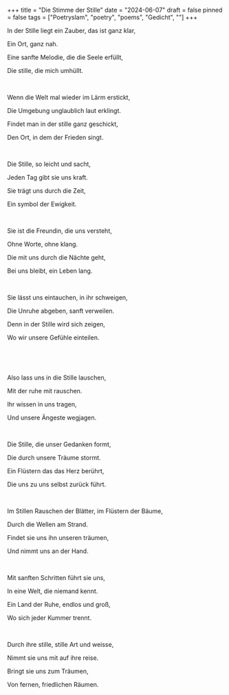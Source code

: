 +++
title = "Die Stimme der Stille"
date = "2024-06-07"
draft = false
pinned = false
tags = ["Poetryslam", "poetry", "poems", "Gedicht", ""]
+++


In der Stille liegt ein Zauber, das ist ganz klar,

Ein Ort, ganz nah.

Eine sanfte Melodie, die die Seele erfüllt,

Die stille, die mich umhüllt.

 

Wenn die Welt mal wieder im Lärm erstickt,

Die Umgebung unglaublich laut erklingt.

Findet man in der stille ganz geschickt,

Den Ort, in dem der Frieden singt.

 

Die Stille, so leicht und sacht,

Jeden Tag gibt sie uns kraft.

Sie trägt uns durch die Zeit,

Ein symbol der Ewigkeit.

 

Sie ist die Freundin, die uns versteht,

Ohne Worte, ohne klang.

Die mit uns durch die Nächte geht,

Bei uns bleibt, ein Leben lang.

 

Sie lässt uns eintauchen, in ihr schweigen,

Die Unruhe abgeben, sanft verweilen.

Denn in der Stille wird sich zeigen,

Wo wir unsere Gefühle einteilen.

 

 

Also lass uns in die Stille lauschen,

Mit der ruhe mit rauschen.

Ihr wissen in uns tragen,

Und unsere Ängeste wegjagen.

 

Die Stille, die unser Gedanken formt,

Die durch unsere Träume stormt.

Ein Flüstern das das Herz berührt,

Die uns zu uns selbst zurück führt.

 

Im Stillen Rauschen der Blätter, im Flüstern der Bäume,

Durch die Wellen am Strand.

Findet sie uns ihn unseren träumen,

Und nimmt uns an der Hand.

 

Mit sanften Schritten führt sie uns, 

In eine Welt, die niemand kennt.

Ein Land der Ruhe, endlos und groß, 

Wo sich jeder Kummer trennt.

 

Durch ihre stille, stille Art und weisse, 

Nimmt sie uns mit auf ihre reise.

Bringt sie uns zum Träumen,

Von fernen, friedlichen Räumen.